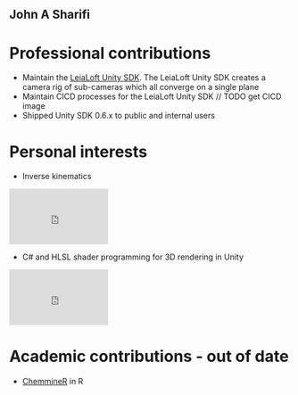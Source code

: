## John A Sharifi

# Professional contributions
- Maintain the [LeiaLoft Unity SDK](https://www.leialoft.com/tools). The LeiaLoft Unity SDK creates a camera rig of sub-cameras which all converge on a single plane
- Maintain CICD processes for the LeiaLoft Unity SDK
// TODO get CICD image
- Shipped Unity SDK 0.6.x to public and internal users

# Personal interests

- Inverse kinematics

<iframe width="177" height="100" src="https://www.youtube-nocookie.com/embed/ICoIFynmPzw" frameborder="0" allow="accelerometer; autoplay; clipboard-write; encrypted-media; gyroscope; picture-in-picture" allowfullscreen></iframe>

- C# and HLSL shader programming for 3D rendering in Unity
<iframe width="177" height="100" src="https://www.youtube-nocookie.com/embed/kXaB1GFD2C4" frameborder="0" allow="accelerometer; autoplay; clipboard-write; encrypted-media; gyroscope; picture-in-picture" allowfullscreen></iframe>

# Academic contributions - out of date
- [ChemmineR](https://rdrr.io/github/girke-lab/ChemmineR-release/man/draw_sdf.html) in R
